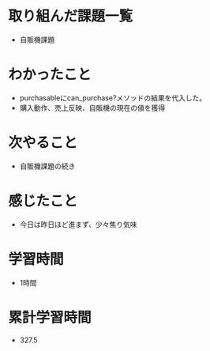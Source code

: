 # 取り組んだ課題一覧
- 自販機課題

# わかったこと
- purchasableにcan_purchase?メソッドの結果を代入した。
- 購入動作、売上反映、自販機の現在の値を獲得

# 次やること
- 自販機課題の続き

# 感じたこと
- 今日は昨日ほど進まず、少々焦り気味

# 学習時間
- 1時間

# 累計学習時間
- 327.5

